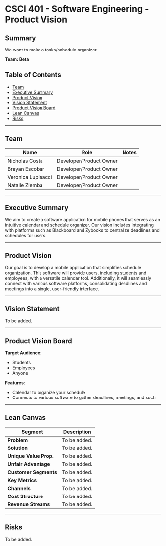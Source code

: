 # CSCI 401 - Software Engineering - Product Vision

## Summary
We want to make a tasks/schedule organizer.

**Team: Beta**

## Table of Contents

- [Team](#team)
- [Executive Summary](#executive-summary)
- [Product Vision](#product-vision)
- [Vision Statement](#vision-statement)
- [Product Vision Board](#product-vision-board)
- [Lean Canvas](#lean-canvas)
- [Risks](#risks)

---

## Team

| Name               | Role                   | Notes |
|--------------------|------------------------|-------|
| Nicholas Costa     | Developer/Product Owner|       |
| Brayan Escobar     | Developer/Product Owner|       |
| Veronica Lupinacci | Developer/Product Owner|       |
| Natalie Ziemba     | Developer/Product Owner|       |

---

## Executive Summary
We aim to create a software application for mobile phones that serves as an intuitive calendar and schedule organizer. Our vision includes integrating with platforms such as Blackboard and Zybooks to centralize deadlines and schedules for users.

---

## Product Vision
Our goal is to develop a mobile application that simplifies schedule organization. This software will provide users, including students and employees, with a versatile calendar tool. Additionally, it will seamlessly connect with various software platforms, consolidating deadlines and meetings into a single, user-friendly interface.

---

## Vision Statement
To be added.

---

## Product Vision Board
**Target Audience**:
- Students
- Employees
- Anyone

**Features**:
- Calendar to organize your schedule
- Connects to various software to gather deadlines, meetings, and such

---

## Lean Canvas

| **Segment**              | **Description**                                                                                      |
|--------------------------|------------------------------------------------------------------------------------------------------|
| **Problem**              | To be added.                                                                                     |
| **Solution**             | To be added.                   |
| **Unique Value Prop.**   | To be added.                             |
| **Unfair Advantage**     | To be added.                              |
| **Customer Segments**    | To be added. |
| **Key Metrics**          | To be added. |
| **Channels**             | To be added. |
| **Cost Structure**       | To be added.                                          |
| **Revenue Streams**      | To be added.                                                      |

---

## Risks 
To be added.
